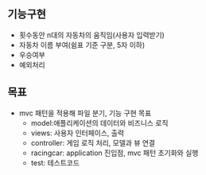 ## 기능구현
+ 횟수동안 n대의 자동차의 움직임(사용자 입력받기)
+ 자동차 이름 부여(쉼표 기준 구분, 5자 이하)
+ 우승여부
+ 예외처리

## 목표
+ mvc 패턴을 적용해 파일 분기, 기능 구현 목표
  + model:애플리케이션의 데이터와 비즈니스 로직
  + views: 사용자 인터페이스, 출력
  + controller: 게임 로직 처리, 모델과 뷰 연결
  + racingcar: application 진입점, mvc 패턴 초기화와 실행
  + test: 테스트코드
